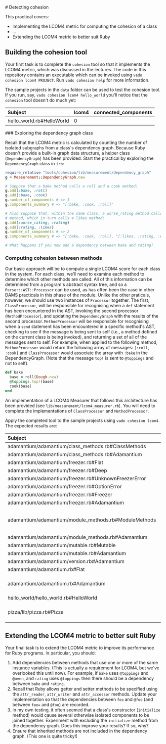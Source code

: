 # Detecting cohesion

This practical covers:

* Implementing the LCOM4 metric for computing the cohesion of a class
* ...
* Extending the LCOM4 metric to better suit Ruby

## Building the cohesion tool

Your first task is to complete the `cohesion` tool so that it implements the LCOM4 metric, which was discussed in the lectures. The code in this repository contains an executable which can be invoked using `vado cohesion lcom4 PROJECT`. Run `vado cohesion help` for more information.

The sample projects in the `data` folder can be used to test the cohesion tool. If you run, say, `vado cohesion lcom4 hello_world` you'll notice that the `cohesion` tool doesn't do much yet:

| Subject                   | lcom4 | connected_components |
| :------------------------ | :---- | :------------------- |
| hello_world.rb#HelloWorld | 0     |                      |


### Exploring the dependency graph class

Recall that the LCOM4 metric is calculated by counting the number of isolated subgraphs from a class's dependency graph. Because Ruby doesn't provide a built-in graph data structure, a helper class (`DependencyGraph`) has been provided. Start the practical by exploring the `DependencyGraph` class in `irb`:

```ruby
require_relative "tools/cohesion/lib/measurement/dependency_graph"
g = Measurement::DependencyGraph.new

# Suppose that a bake method calls a roll and a cook method:
g.add(:bake, :roll)
g.add(:bake, :cook)
g.number_of_components # => 1
g.components_summary # => "[:bake, :cook, :roll]"

# Also suppose that, within the same class, a worse_rating method calls a rating
# method, which in turn calls a likes method:
g.add(:worse_rating, :rating)
g.add(:rating, :likes)
g.number_of_components # => 2
g.components_summary # => "[:bake, :cook, :roll], "[:likes, :rating, :worse_rating]""

# What happens if you now add a dependency between bake and rating?
```

### Computing cohesion between methods

Our basic approach will be to compute a single LCOM4 score for each class in the system. For each class, we'll need to examine each method to determine which other methods are called. All of this information can be determined from a program's abstract syntax tree, and so a `Parser::AST::Processor` can be used, as has often been the case in other DAMS practicals in this phase of the module. Unlike the other praticals, however, we should use two instances of `Processor` together. The first, `ClassProcessor`, will be responsible for recognising when a `def` statement has been encountered in the AST, invoking the second processor (`MethodProcessor`), and updating the `DependencyGraph` with the results of the second processor. `MethodProcessor` will be responsible for recognising when a `send` statement has been encountered in a specific method's AST, checking to see if the message is being sent to self (i.e., a method defined on the current class is being invoked), and returning a set of all of the messages sent to self. For example, when applied to the following method, `MethodProcessor` would return the following array of messages: `[:roll, :cook]` and `ClassProcessor` would associate the array with `:bake` in the DependencyGraph. (Note that the message `top!` is sent to `@toppings` and not to self).

```ruby
def bake
  base = roll(Dough.new)
  @toppings.top!(base)
  cook(base)
end
```

An implementation of a LCOM4 Measurer that follows this architecture has been provided (see `lib/measurement/lcom4_measurer.rb`). You will need to complete the implementations of `ClassProcessor` and `MethodProcessor`.

Apply the completed tool to the sample projects using `vado cohesion lcom4`. The expected results are:

| Subject                                               | lcom4 | connected_components                                                            |
| :---------------------------------------------------- | :---- | :------------------------------------------------------------------------------ |
| adamantium/adamantium/class_methods.rb#ClassMethods   | 1     | [:freezer, :new]                                                                |
| adamantium/adamantium/class_methods.rb#Adamantium     | 0     |                                                                                 |
| adamantium/adamantium/freezer.rb#Flat                 | 0     |                                                                                 |
| adamantium/adamantium/freezer.rb#Deep                 | 0     |                                                                                 |
| adamantium/adamantium/freezer.rb#UnknownFreezerError  | 0     |                                                                                 |
| adamantium/adamantium/freezer.rb#OptionError          | 0     |                                                                                 |
| adamantium/adamantium/freezer.rb#Freezer              | 0     |                                                                                 |
| adamantium/adamantium/freezer.rb#Adamantium           | 0     |                                                                                 |
| adamantium/adamantium/module_methods.rb#ModuleMethods | 2     | [:freezer, :memoize, :memoize_method, :memoized_methods], [:include, :included] |
| adamantium/adamantium/module_methods.rb#Adamantium    | 0     |                                                                                 |
| adamantium/adamantium/mutable.rb#Mutable              | 0     |                                                                                 |
| adamantium/adamantium/mutable.rb#Adamantium           | 0     |                                                                                 |
| adamantium/adamantium/version.rb#Adamantium           | 0     |                                                                                 |
| adamantium/adamantium.rb#Flat                         | 0     |                                                                                 |
| adamantium/adamantium.rb#Adamantium                   | 1     | [:__adamantium_dup__, :transform, :transform_unless]                            |
| hello_world/hello_world.rb#HelloWorld                 | 1     | [:name, :puts, :run]                                                            |
| pizza/lib/pizza.rb#Pizza                              | 2     | [:cost, :title, :toppings], [:likes, :rating, :worse_rating]                    |



## Extending the LCOM4 metric to better suit Ruby

Your final task is to extend the LCOM4 metric to improve its performance for Ruby programs. In particular, you should:

1. Add dependencies between methods that use one or more of the same instance variables. (This is actually a requirement for LCOM4, but we've overlooked this until now). For example, if `bake` uses `@toppings` and `@oven`, and `rating` uses `@toppings` then there should be a dependency between `bake` and `rating`.
2. Recall that Ruby allows getter and setter methods to be specified using the `attr_reader`, `attr_writer` and `attr_accessor` methods. Update your implementation so that the dependencies between `foo` and `@foo` (and between `foo=` and `@foo`) are recorded.
3. In my own testing, it often seemed that a class's constructor (`initialize` method) would cause several otherwise isolated components to be joined together. Experiment with excluding the `initialize` method from the dependency graph. Does this improve your results? If so, why?
4. Ensure that inherited methods are not included in the dependency graph. (This one is quite tricky!)
